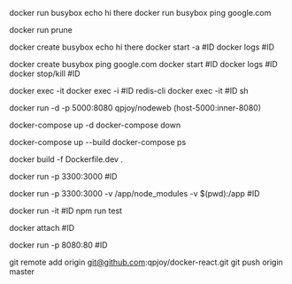 docker run busybox echo hi there
docker run busybox ping google.com

docker run prune

docker create busybox echo hi there
docker start -a #ID
docker logs #ID

docker create busybox ping google.com
docker start #ID
docker logs #ID
docker stop/kill #ID


docker exec -it 
docker exec -i #ID redis-cli
docker exec -it #ID sh

docker run -d -p 5000:8080 qpjoy/nodeweb    (host-5000:inner-8080)


docker-compose up -d
docker-compose down


docker-compose up --build
docker-compose ps


docker build -f Dockerfile.dev .

docker run -p 3300:3000 #ID

docker run -p 3300:3000 -v /app/node_modules -v $(pwd):/app #ID

docker run -it #ID npm run test


docker attach #ID

docker run -p 8080:80 #ID


git remote add origin git@github.com:qpjoy/docker-react.git
git push origin master